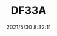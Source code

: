 ﻿---
layout: post 
title: DF33A
tags: HR DF33
categories: housing-terminal
overview: 
part_number: 0506-1
thumb_img: 
small_img: static/202105/506-20210530.jpg
date: 2021/5/30 8:32:11
---



